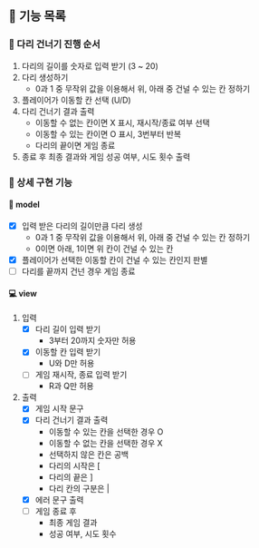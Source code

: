 ## 📝 기능 목록
### 🌉 다리 건너기 진행 순서 
1. 다리의 길이를 숫자로 입력 받기 (3 ~ 20)
2. 다리 생성하기
   - 0과 1 중 무작위 값을 이용해서 위, 아래 중 건널 수 있는 칸 정하기
3. 플레이어가 이동할 칸 선택 (U/D)
4. 다리 건너기 결과 출력
   - 이동할 수 없는 칸이면 X 표시, 재시작/종료 여부 선택
   - 이동할 수 있는 칸이면 O 표시, 3번부터 반복
   - 다리의 끝이면 게임 종료
5. 종료 후 최종 결과와 게임 성공 여부, 시도 횟수 출력

### 📜 상세 구현 기능
#### 🔨 model
- [x] 입력 받은 다리의 길이만큼 다리 생성
  - 0과 1 중 무작위 값을 이용해서 위, 아래 중 건널 수 있는 칸 정하기
  - 0이면 아래, 1이면 위 칸이 건널 수 있는 칸
- [x] 플레이어가 선택한 이동할 칸이 건널 수 있는 칸인지 판별
- [ ] 다리를 끝까지 건넌 경우 게임 종료
#### 💻 view
1. 입력
   - [x] 다리 길이 입력 받기
        - 3부터 20까지 숫자만 허용
   - [x] 이동할 칸 입력 받기
     - U와 D만 허용
   - [ ] 게임 재시작, 종료 입력 받기
     - R과 Q만 허용
2. 출력
   - [x] 게임 시작 문구
   - [x] 다리 건너기 결과 출력
     - 이동할 수 있는 칸을 선택한 경우 O
     - 이동할 수 없는 칸을 선택한 경우 X
     - 선택하지 않은 칸은 공백
     - 다리의 시작은 [
     - 다리의 끝은 ]
     - 다리 칸의 구분은 |
   - [x] 에러 문구 출력
   - [ ] 게임 종료 후
     - 최종 게임 결과
     - 성공 여부, 시도 횟수